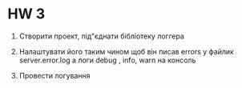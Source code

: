 # HW 3
<p>

1. Створити проект, під"єднати бібліотеку логгера

2. Налаштувати його таким чином щоб він писав errors у файлик server.error.log а логи debug , info, warn на консоль

3. Провести логування 

</p>
